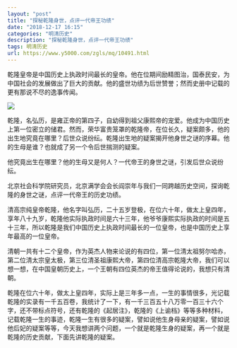 ```yaml
---
layout: "post"
title: "探秘乾隆身世，点评一代帝王功绩"
date: "2018-12-17 16:15"
categories: "明清历史"
description: "探秘乾隆身世，点评一代帝王功绩"
tags: 明清历史
url: https://www.y5000.com/zgls/mq/10491.html
---
```






乾隆皇帝是中国历史上执政时间最长的皇帝。他在位期间励精图治，国泰民安，为中国社会的发展做出了巨大的贡献。他的盛世功绩为后世赞誉；然而史册中记载的更有那说不尽的逸事传闻。

![](https://img.y5000.com/uploads/allimg/170113/1330033411-0.jpg)

乾隆，名弘历，是雍正帝的第四子，自幼得到祖父康熙帝的宠爱。他成为中国历史上第一位密立的储君。然而，荣华富贵笼罩的乾隆帝，在位长久，疑案颇多，他的出生地究竟在哪里？后世众说纷纭。乾隆出生地的疑案揭开他身世之谜的序幕。他的生母是谁？也就成了另一个令后世揣测的疑案。

他究竟出生在哪里？他的生母又是何人？一代帝王的身世之谜，引发后世众说纷纭。

北京社会科学院研究员，北京满学会会长阎崇年与我们一同跨越历史空间，探询乾隆的身世之谜，点评一代帝王的历史功绩。

清高宗纯皇帝乾隆，他名字叫弘历，二十五岁登极，在位六十年，做太上皇四年，享年八十九岁，乾隆他实际执政时间是六十三年，他爷爷康熙实际执政的时间是五十三年，所以乾隆是我们中国历史上执政时间最长的一位皇帝，也是中国历史上享年最高的一位皇帝。

清朝一共有十二个皇帝，作为英杰人物来论说的有四位，第一位清太祖努尔哈赤，第二位清太宗皇太极，第三位清圣祖康熙大帝，第四位清高宗乾隆大帝，我们可以想一想，在中国皇朝历史上，一个王朝有四位英杰的帝王值得论说的，我想只有清朝。

乾隆在位六十年，做太上皇四年，实际上是三年多一点，一生的事情很多，光记载乾隆的实录有一千五百卷，我统计了一下，有一千三百五十八万零一百三十六个字，还不带标点符号，还有乾隆的《起居注》，乾隆的《上谕档》等等多种材料，记载乾隆一生的事迹，乾隆一生有很多的疑案，譬如说他生身母亲的疑案，譬如说他后妃的疑案等等，今天我想讲两个问题，一个就是乾隆生身的疑案，再一个就是乾隆的历史贡献，下面先讲乾隆的疑案。
